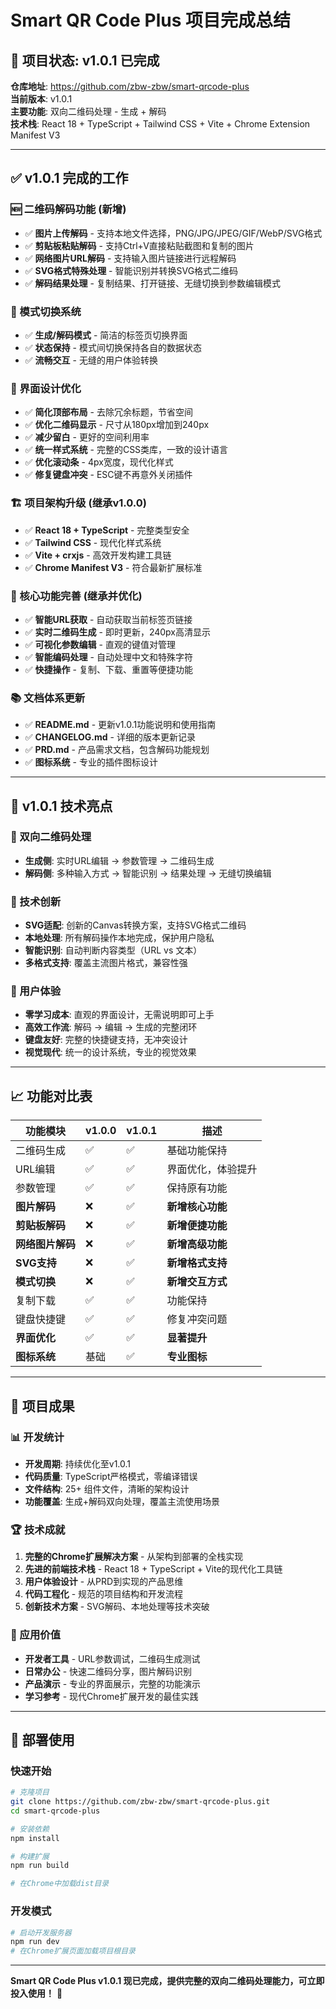 # Smart QR Code Plus 项目完成总结

## 🎉 项目状态: v1.0.1 已完成

**仓库地址**: https://github.com/zbw-zbw/smart-qrcode-plus  
**当前版本**: v1.0.1  
**主要功能**: 双向二维码处理 - 生成 + 解码  
**技术栈**: React 18 + TypeScript + Tailwind CSS + Vite + Chrome Extension Manifest V3

---

## ✅ v1.0.1 完成的工作

### 🆕 二维码解码功能 (新增)
- ✅ **图片上传解码** - 支持本地文件选择，PNG/JPG/JPEG/GIF/WebP/SVG格式
- ✅ **剪贴板粘贴解码** - 支持Ctrl+V直接粘贴截图和复制的图片
- ✅ **网络图片URL解码** - 支持输入图片链接进行远程解码
- ✅ **SVG格式特殊处理** - 智能识别并转换SVG格式二维码
- ✅ **解码结果处理** - 复制结果、打开链接、无缝切换到参数编辑模式

### 🔄 模式切换系统
- ✅ **生成/解码模式** - 简洁的标签页切换界面
- ✅ **状态保持** - 模式间切换保持各自的数据状态
- ✅ **流畅交互** - 无缝的用户体验转换

### 🎨 界面设计优化
- ✅ **简化顶部布局** - 去除冗余标题，节省空间
- ✅ **优化二维码显示** - 尺寸从180px增加到240px
- ✅ **减少留白** - 更好的空间利用率
- ✅ **统一样式系统** - 完整的CSS类库，一致的设计语言
- ✅ **优化滚动条** - 4px宽度，现代化样式
- ✅ **修复键盘冲突** - ESC键不再意外关闭插件

### 🏗️ 项目架构升级 (继承v1.0.0)
- ✅ **React 18 + TypeScript** - 完整类型安全
- ✅ **Tailwind CSS** - 现代化样式系统
- ✅ **Vite + crxjs** - 高效开发构建工具链
- ✅ **Chrome Manifest V3** - 符合最新扩展标准

### 🎯 核心功能完善 (继承并优化)
- ✅ **智能URL获取** - 自动获取当前标签页链接
- ✅ **实时二维码生成** - 即时更新，240px高清显示
- ✅ **可视化参数编辑** - 直观的键值对管理
- ✅ **智能编码处理** - 自动处理中文和特殊字符
- ✅ **快捷操作** - 复制、下载、重置等便捷功能

### 📚 文档体系更新
- ✅ **README.md** - 更新v1.0.1功能说明和使用指南
- ✅ **CHANGELOG.md** - 详细的版本更新记录
- ✅ **PRD.md** - 产品需求文档，包含解码功能规划
- ✅ **图标系统** - 专业的插件图标设计

---

## 🚀 v1.0.1 技术亮点

### 📱 双向二维码处理
- **生成侧**: 实时URL编辑 → 参数管理 → 二维码生成
- **解码侧**: 多种输入方式 → 智能识别 → 结果处理 → 无缝切换编辑

### 🔧 技术创新
- **SVG适配**: 创新的Canvas转换方案，支持SVG格式二维码
- **本地处理**: 所有解码操作本地完成，保护用户隐私
- **智能识别**: 自动判断内容类型（URL vs 文本）
- **多格式支持**: 覆盖主流图片格式，兼容性强

### 🎨 用户体验
- **零学习成本**: 直观的界面设计，无需说明即可上手
- **高效工作流**: 解码 → 编辑 → 生成的完整闭环
- **键盘友好**: 完整的快捷键支持，无冲突设计
- **视觉现代**: 统一的设计系统，专业的视觉效果

---

## 📈 功能对比表

| 功能模块         | v1.0.0 | v1.0.1 | 描述               |
| ---------------- | ------ | ------ | ------------------ |
| 二维码生成       | ✅      | ✅      | 基础功能保持       |
| URL编辑          | ✅      | ✅      | 界面优化，体验提升 |
| 参数管理         | ✅      | ✅      | 保持原有功能       |
| **图片解码**     | ❌      | ✅      | **新增核心功能**   |
| **剪贴板解码**   | ❌      | ✅      | **新增便捷功能**   |
| **网络图片解码** | ❌      | ✅      | **新增高级功能**   |
| **SVG支持**      | ❌      | ✅      | **新增格式支持**   |
| **模式切换**     | ❌      | ✅      | **新增交互方式**   |
| 复制下载         | ✅      | ✅      | 功能保持           |
| 键盘快捷键       | ✅      | ✅      | 修复冲突问题       |
| **界面优化**     | ✅      | ✅      | **显著提升**       |
| **图标系统**     | 基础   | ✅      | **专业图标**       |

---

## 🎊 项目成果

### 📊 开发统计
- **开发周期**: 持续优化至v1.0.1
- **代码质量**: TypeScript严格模式，零编译错误
- **文件结构**: 25+ 组件文件，清晰的架构设计
- **功能覆盖**: 生成+解码双向处理，覆盖主流使用场景

### 🏆 技术成就
1. **完整的Chrome扩展解决方案** - 从架构到部署的全栈实现
2. **先进的前端技术栈** - React 18 + TypeScript + Vite的现代化工具链
3. **用户体验设计** - 从PRD到实现的产品思维
4. **代码工程化** - 规范的项目结构和开发流程
5. **创新技术方案** - SVG解码、本地处理等技术突破

### 🎯 应用价值
- **开发者工具** - URL参数调试，二维码生成测试
- **日常办公** - 快速二维码分享，图片解码识别
- **产品演示** - 专业的界面展示，完整的功能演示
- **学习参考** - 现代Chrome扩展开发的最佳实践

---

## 🚀 部署使用

### 快速开始
```bash
# 克隆项目
git clone https://github.com/zbw-zbw/smart-qrcode-plus.git
cd smart-qrcode-plus

# 安装依赖
npm install

# 构建扩展
npm run build

# 在Chrome中加载dist目录
```

### 开发模式
```bash
# 启动开发服务器
npm run dev
# 在Chrome扩展页面加载项目根目录
```

---

**Smart QR Code Plus v1.0.1 现已完成，提供完整的双向二维码处理能力，可立即投入使用！** 🎉 
